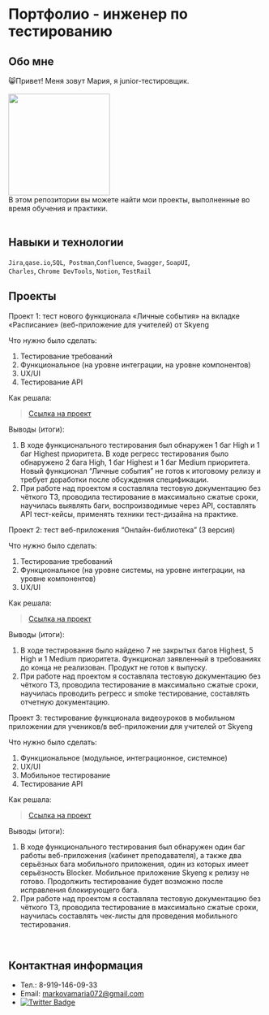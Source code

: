 # Портфолио - инженер по тестированию
## Обо мне 

😸Привет! Меня зовут Мария, я junior-тестировщик. <br>                                       <br><img src="https://media.giphy.com/media/8WZeVq2y8VbiGLDIoa/giphy.gif" width="200"/><br>
В этом репозитории вы можете найти мои проекты, выполненные во время обучения и практики.      
<br>

## Навыки и технологии
``Jira``,``qase.io``,``SQL``,`` Postman``,``Confluence``, ``Swagger``, ``SoapUI``, <br>
``Charles``, ``Chrome DevTools``, ``Notion``, ``TestRail``




## Проекты

<p> Проект 1: тест нового функционала «Личные события» на вкладке «Расписание» (веб-приложение для учителей) от Skyeng</p>
<p>Что нужно было сделать:<p>
<ol>
  <li>Тестирование требований</li>
  <li>Функциональное (на уровне интеграции, на уровне компонентов)</li>
  <li>UX/UI</li>
  <li>Тестирование API</li>
</ol>

<p>Как решала:<p>

> <a href="https://www.notion.so/1-2-ebda4d999d0c4ced83e4908760f69c15">Ссылка на проект</a>
 
 <p>Выводы (итоги):<p>
<ol>
  <li>В ходе функционального тестирования был обнаружен 1 баг High и 1 баг Highest приоритета. В ходе регресс тестирования было обнаружено 2 бага High, 1 баг Highest и 1 баг Medium приоритета. Новый функционал “Личные события” не готов к итоговому релизу и требует доработки после обсуждения спецификации.</li>
  <li>При работе над проектом я составляла тестовую документацию без чёткого ТЗ, проводила тестирование в максимально сжатые сроки, научилась выявлять баги, воспроизводимые через API, составлять API тест-кейсы, применять техники тест-дизайна на практике.</li>
</ol>

<p> Проект 2: тест веб-приложения “Онлайн-библиотека” (3 версия)</p>
<p>Что нужно было сделать:<p>
<ol>
  <li>Тестирование требований</li>
  <li>Функциональное (на уровне системы, на уровне интеграции, на уровне компонентов)</li>
  <li>UX/UI</li>
</ol>

<p>Как решала:<p>

> <a href="https://www.notion.so/9c02979353034a74ace1f685619348ab">Ссылка на проект</a>
 
 <p>Выводы (итоги):<p>
 <ol>
  <li>В ходе тестирования было найдено 7 не закрытых багов Highest, 5 High и 1 Medium приоритета. Функционал заявленный в требованиях до конца не реализован. Продукт не готов к выпуску.</li>
  <li>При работе над проектом я составляла тестовую документацию без чёткого ТЗ, проводила тестирование в максимально сжатые сроки, научилась проводить  регресс и smoke тестирование, составлять отчетную документацию.</li>
</ol>

<p> Проект 3: тестирование функционала видеоуроков в мобильном приложении для учеников/в веб-приложении для учителей от Skyeng</p>
<p>Что нужно было сделать:<p>
<ol>
  <li>Функциональное (модульное, интеграционное, системное)</li>
  <li>UX/UI</li>
  <li>Мобильное тестирование</li>
  <li>Тестирование API</li>
</ol>

<p>Как решала:<p>

> <a href="https://www.notion.so/f4809e06e4864d218839e53551f20f6c?pvs=4">Ссылка на проект</a>
 
 <p>Выводы (итоги):<p>
<ol>
  <li>В ходе функционального тестирования был обнаружен один баг работы веб-приложения (кабинет преподавателя), а также два серьёзных бага мобильного приложения, один из которых имеет серьёзность Blocker. Мобильное приложение Skyeng к релизу не готово. Продолжить тестирование будет возможно после исправления блокирующего бага.</li>
  <li>При работе над проектом я составляла тестовую документацию без чёткого ТЗ, проводила тестирование в максимально сжатые сроки, научилась составлять чек-листы для проведения мобильного тестирования.</li>
</ol>
<br> 


## Контактная информация
- Тел.: 8-919-146-09-33
- Email: markovamaria072@gmail.com
- <a href="https://t.me/Maria_md">
    <img src="https://img.shields.io/badge/Twitter-blue?style=for-the-badge&logo=twitter&logoColor=white" alt="Twitter Badge"/>
  </a> 

